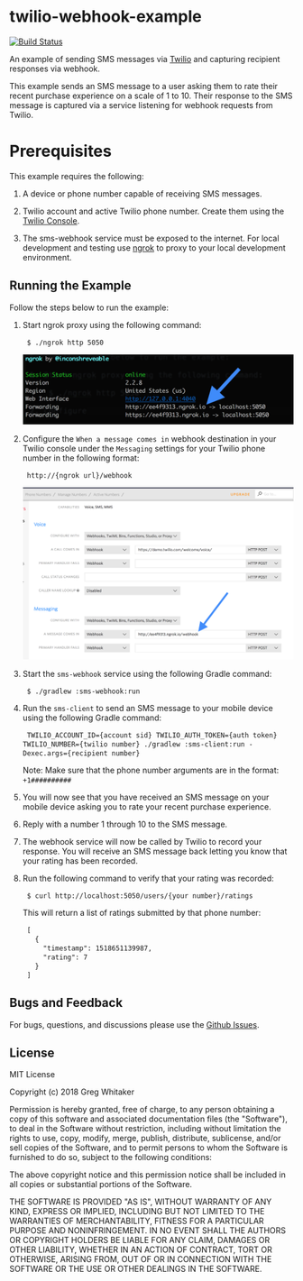 # twilio-webhook-example
[![Build Status](https://travis-ci.org/gregwhitaker/twilio-webhook-example.svg?branch=master)](https://travis-ci.org/gregwhitaker/twilio-webhook-example)

An example of sending SMS messages via [Twilio](https://www.twilio.com) and capturing recipient responses via webhook.

This example sends an SMS message to a user asking them to rate their recent purchase experience on a scale of 1 to 10. Their 
response to the SMS message is captured via a service listening for webhook requests from Twilio.

# Prerequisites
This example requires the following:

1. A device or phone number capable of receiving SMS messages.

2. Twilio account and active Twilio phone number. Create them using the [Twilio Console](https://www.twilio.com/console).

3. The sms-webhook service must be exposed to the internet. For local development and testing use [ngrok](https://ngrok.com/) to proxy to your local development environment.

## Running the Example
Follow the steps below to run the example:

1. Start ngrok proxy using the following command:

        $ ./ngrok http 5050
        
    ![ngrok](images/ngrok.png)
    
2. Configure the `When a message comes in` webhook destination in your Twilio console under the `Messaging` settings for your Twilio phone number in the following format:

        http://{ngrok url}/webhook
        
    ![ngrok](images/twilio_console.png)
         
3. Start the `sms-webhook` service using the following Gradle command:

        $ ./gradlew :sms-webhook:run
        
4. Run the `sms-client` to send an SMS message to your mobile device using the following Gradle command:

        TWILIO_ACCOUNT_ID={account sid} TWILIO_AUTH_TOKEN={auth token} TWILIO_NUMBER={twilio number} ./gradlew :sms-client:run -Dexec.args={recipient number}
        
    Note: Make sure that the phone number arguments are in the format: `+1##########`
    
5. You will now see that you have received an SMS message on your mobile device asking you to rate your recent purchase experience.

6. Reply with a number 1 through 10 to the SMS message.

7. The webhook service will now be called by Twilio to record your response. You will receive an SMS message back letting you know that your rating has been recorded.

8. Run the following command to verify that your rating was recorded:

        $ curl http://localhost:5050/users/{your number}/ratings
        
    This will return a list of ratings submitted by that phone number:
    
        [
          {
            "timestamp": 1518651139987,
            "rating": 7
          }
        ]

## Bugs and Feedback
For bugs, questions, and discussions please use the [Github Issues](https://github.com/gregwhitaker/twilio-webhook-example/issues).

## License
MIT License

Copyright (c) 2018 Greg Whitaker

Permission is hereby granted, free of charge, to any person obtaining a copy
of this software and associated documentation files (the "Software"), to deal
in the Software without restriction, including without limitation the rights
to use, copy, modify, merge, publish, distribute, sublicense, and/or sell
copies of the Software, and to permit persons to whom the Software is
furnished to do so, subject to the following conditions:

The above copyright notice and this permission notice shall be included in all
copies or substantial portions of the Software.

THE SOFTWARE IS PROVIDED "AS IS", WITHOUT WARRANTY OF ANY KIND, EXPRESS OR
IMPLIED, INCLUDING BUT NOT LIMITED TO THE WARRANTIES OF MERCHANTABILITY,
FITNESS FOR A PARTICULAR PURPOSE AND NONINFRINGEMENT. IN NO EVENT SHALL THE
AUTHORS OR COPYRIGHT HOLDERS BE LIABLE FOR ANY CLAIM, DAMAGES OR OTHER
LIABILITY, WHETHER IN AN ACTION OF CONTRACT, TORT OR OTHERWISE, ARISING FROM,
OUT OF OR IN CONNECTION WITH THE SOFTWARE OR THE USE OR OTHER DEALINGS IN THE
SOFTWARE.